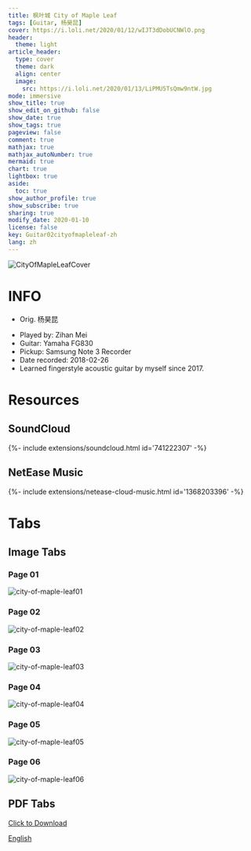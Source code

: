```yaml
---
title: 枫叶城 City of Maple Leaf
tags: [Guitar, 杨昊昆]
cover: https://i.loli.net/2020/01/12/wIJT3dDobUCNWlO.png
header:
  theme: light
article_header:
  type: cover
  theme: dark
  align: center
  image:
    src: https://i.loli.net/2020/01/13/LiPMU5TsQmw9ntW.jpg
mode: immersive
show_title: true
show_edit_on_github: false
show_date: true
show_tags: true
pageview: false
comment: true
mathjax: true
mathjax_autoNumber: true
mermaid: true
chart: true
lightbox: true
aside:
  toc: true
show_author_profile: true
show_subscribe: true
sharing: true
modify_date: 2020-01-10
license: false
key: Guitar02cityofmapleleaf-zh
lang: zh
---
```


![CityOfMapleLeafCover](https://i.loli.net/2020/01/12/wIJT3dDobUCNWlO.png)

# INFO
* Orig. 杨昊昆
<!--more-->
* Played by: Zihan Mei
* Guitar: Yamaha FG830
* Pickup: Samsung Note 3 Recorder
* Date recorded: 2018-02-26
* Learned fingerstyle acoustic guitar by myself since 2017.

# Resources
## SoundCloud
<div>{%- include extensions/soundcloud.html id='741222307' -%}</div>

## NetEase Music
<div>{%- include extensions/netease-cloud-music.html id='1368203396' -%}</div>

# Tabs
## Image Tabs
### Page 01

![city-of-maple-leaf01](https://i.loli.net/2020/01/12/AeHo6JbRuE3GZ1p.jpg)

### Page 02

![city-of-maple-leaf02](https://i.loli.net/2020/01/12/DmPEVI5Jnsvc49g.jpg)

### Page 03

![city-of-maple-leaf03](https://i.loli.net/2020/01/12/BAoEvKRx5lbZ87D.jpg)

### Page 04

![city-of-maple-leaf04](https://i.loli.net/2020/01/12/AmZ4QFjHSwKnLlJ.jpg)

### Page 05

![city-of-maple-leaf05](https://i.loli.net/2020/01/12/EmHe9dcSQkrvgAZ.jpg)

### Page 06

![city-of-maple-leaf06](https://i.loli.net/2020/01/12/Hh35FaYvDsScnPe.jpg)

## PDF Tabs
[Click to Download](../assets/images/guitar/2018-02-26枫叶城/city-of-maple-leaf.pdf)

[English](../guitar/2018-02-26-city-of-maple-leaf.html)